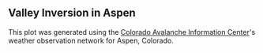 ## Valley Inversion in Aspen
This plot was generated using the [Colorado Avalanche Information Center](http://avalanche.state.co.us)'s weather observation network for Aspen, Colorado. 


